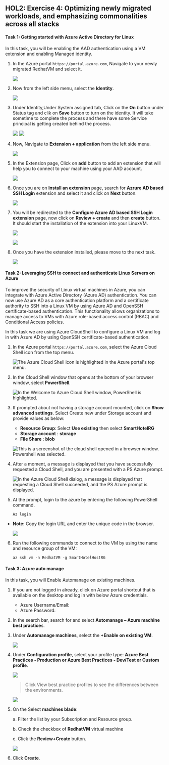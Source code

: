 ## HOL2: Exercise 4: Optimizing newly migrated workloads, and emphasizing commonalities across all stacks

#### Task 1: Getting started with Azure Active Directory for Linux 

In this task, you will be enabling the AAD authentication using a VM extension and enabling Managed identity. 

1. In the Azure portal `https://portal.azure.com`, Navigate to your newly migrated RedhatVM and select it.
    
    ![](Images/redhatrg.png)
    
2. Now from the left side menu, select the **Identity**.

    ![](Images/identityt.png)

3. Under Identity,Under System assigned tab, Click on the **On** button under Status tag and clik on **Save** button to turn on the identity. It will take sometime to complete the process and there have some Service principal is getting created behind the process.

      ![](Images/turinon.png)
      ![](Images/identidone.png)
      
4. Now, Navigate to **Extension + application** from the left side menu.
   
    ![](Images/extension.png)

5. In the Extension page, Click on **add** button to add an extension that will help you to connect to your machine using your AAD account.

    ![](Images/addexn.png)

6. Once you are on **Install an extension** page, search for **Azrure AD based SSH Login** extension and select it and click on **Next** button.

    ![](Images/aaadextensfd.png)

7. You will be redirected to the **Configure Azure AD based SSH Login extension** page, now click on **Review + create** and then **create** button. It should start the installation of the extension into your LinuxVM.

    ![](Images/creasd.png)
    
    ![](Images/extensionds.png)

8. Once you have the extension installed, please move to the next task.

    ![](Images/completed.png)

#### Task 2: Leveraging SSH to connect and authenticate Linux Servers on Azure 

To improve the security of Linux virtual machines in Azure, you can integrate with Azure Active Directory (Azure AD) authentication. You can now use Azure AD as a core authentication platform and a certificate authority to SSH into a Linux VM by using Azure AD and OpenSSH certificate-based authentication. This functionality allows organizations to manage access to VMs with Azure role-based access control (RBAC) and Conditional Access policies.

In this task we are using Azure CloudShell to configure a Linux VM and log in with Azure AD by using OpenSSH certificate-based authentication.

1. In the Azure portal `https://portal.azure.com`, select the Azure Cloud Shell icon from the top menu.

   ![The Azure Cloud Shell icon is highlighted in the Azure portal's top menu.](Images/cloud-shell-icon.png "Azure Cloud Shell")

2. In the Cloud Shell window that opens at the bottom of your browser window, select **PowerShell**.

   ![In the Welcome to Azure Cloud Shell window, PowerShell is highlighted.](Images/cloud-shell-select-powershell.png "Azure Cloud Shell")

3. If prompted about not having a storage account mounted, click on **Show advanced settings**. Select Create new under Storage account and provide values as below: 
  
      - **Resource Group**: Select **Use existing** then select **SmartHotelRG**
      - **Storage account** : **storage<inject key="Suffix" enableCopy="false"/>**
      - **File Share** : **blob**

   ![This is a screenshot of the cloud shell opened in a browser window. Powershell was selected.](Images/b4-image36.png "Azure Cloud Shell")

4. After a moment, a message is displayed that you have successfully requested a Cloud Shell, and you are presented with a PS Azure prompt.

   ![In the Azure Cloud Shell dialog, a message is displayed that requesting a Cloud Shell succeeded, and the PS Azure prompt is displayed.](Images/cloud-shell-ps-azure-prompt.png "Azure Cloud Shell")
   
5. At the prompt, login to the azure by entering the following PowerShell command.

     ```
     Az login
     ```
  
  - **Note:** Copy the login URL and enter the unique code in the browser.
  
 
     ![](Images/azlogin.png)
 
  
6. Run the following commands to connect to the VM by using the name and resource group of the VM:

      ```
      az ssh vm -n RedhatVM -g SmartHotelHostRG
      ```
  

#### Task 3: Azure auto manage

In this task, you will Enable Automanage on existing machines.

1. If you are not logged in already, click on Azure portal shortcut that is available on the desktop and log in with below Azure credentials.
    * Azure Username/Email: <inject key="AzureAdUserEmail"></inject> 
    * Azure Password: <inject key="AzureAdUserPassword"></inject>

2. In the search bar, search for and select **Automanage – Azure machine best practice**s.

3. Under **Automanage machines**, select the **+Enable on existing VM**.
   
   ![](Images/upd-zero-vm-list-view.png)

4. Under **Configuration profile**, select your profile type: **Azure Best Practices - Production or Azure Best Practices - Dev/Test or Custom profile**.
   
   ![](Images/upd-existing-vm-quick-create.png)
   
   > Click View best practice profiles to see the differences between the environments.
    
   ![](Images/upd-browse-production-profile.png)

5. On the Select **machines blade**:

   a. Filter the list by your Subscription and Resource group.
   
   b. Check the checkbox of **RedhatVM** virtual machine 
   
   c. Click the **Review+Create** button.
   
   ![](Images/redhatautomanage.png)

6. Click **Create**.
